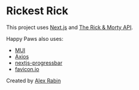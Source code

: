 # Rickest Rick
This project uses [Next.js](https://nextjs.org/) and [The Rick & Morty API](https://rickandmortyapi.com/).

Happy Paws also uses:
* [MUI](https://mui.com/)
* [Axios](https://axios-http.com/docs/intro)
* [nextjs-progressbar](https://www.npmjs.com/package/nextjs-progressbar)
* [favicon.io](https://favicon.io)

 Created by [Alex Rabin](https://alexrabin.com)